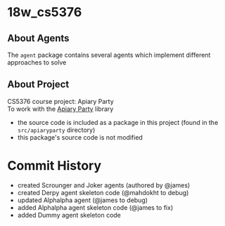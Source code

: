 # 18w_cs5376
## About Agents
The `agent` package contains several agents which implement different approaches to solve
## About Project
CS5376 course project: Apiary Party <br/>
To work with the [Apiary Party](https://github.com/osveliz/ApiaryParty) library
- the source code is included as a package in this project (found in the `src/apiaryparty` directory)
- this package's source code is not modified

# Commit History
- created Scrounger and Joker agents (authored by @james)
- created Derpy agent skeleton code (@mahdokht to debug)
- updated Alphalpha agent (@james to debug)
- added Alphalpha agent skeleton code (@james to fix)
- added Dummy agent skeleton code